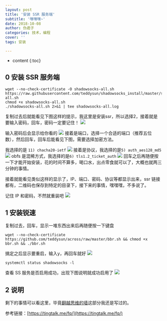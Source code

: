 ```yaml
---
layout: post
title: '安装 SSR 服务端'
subtitle: '嘿嘿嘿~'
date: 2018-10-08
author: 伪君子
categories: 技术，编程
cover: ''
tags: 安装

---
```


* content
{:toc}
## 0 安装 SSR 服务端

```markup
wget --no-check-certificate -O shadowsocks-all.sh https://raw.githubusercontent.com/teddysun/shadowsocks_install/master/shadowsocks-all.sh
chmod +x shadowsocks-all.sh
./shadowsocks-all.sh 2>&1 | tee shadowsocks-all.log
```

复制过去后就能看见下图这样的提示，我这里是安装ssr，所以选择2，接着就是要输入密码，回车，密码一定要记住！
![](https://upload-images.jianshu.io/upload_images/2989110-f24f631d1e3c922b.png?imageMogr2/auto-orient/strip%7CimageView2/2/w/1240)

输入密码后会显示给你看的
![](https://upload-images.jianshu.io/upload_images/2989110-114551a5d839437a.png?imageMogr2/auto-orient/strip%7CimageView2/2/w/1240)
接着是端口，选择一个合适的端口（推荐五位数），然后回车，回车后能看见下图，需要选择加密方法。

我选择的是 ```11) chacha20-ietf```
![](https://upload-images.jianshu.io/upload_images/2989110-7694a113f0e5ab3c.png?imageMogr2/auto-orient/strip%7CimageView2/2/w/1240)
接着是协议，我选择的是```5) auth_aes128_md5```
![](https://upload-images.jianshu.io/upload_images/2989110-bcc7ff7a7eef824e.png?imageMogr2/auto-orient/strip%7CimageView2/2/w/1240)
obfs 是混稀方式，我选择的是```6) tls1.2_ticket_auth```
![](https://upload-images.jianshu.io/upload_images/2989110-b49365ed64365d50.png?imageMogr2/auto-orient/strip%7CimageView2/2/w/1240)
回车之后再随便按一下才能开始安装，花的时间不算多，喝口水，出点零食就可以了，大概也就两三分钟的事情。

接着就能看见类似这样的显示了，IP、端口、密码、协议等都显示出来，ssr 链接都有，二维码也保存到特定的目录下，接下来的事情，嘿嘿嘿，不多说了。

记住 IP 和密码，不然就重装吧
![](https://upload-images.jianshu.io/upload_images/2989110-43c89f1148eb9d66.png?imageMogr2/auto-orient/strip%7CimageView2/2/w/1240)

## 1 安装锐速

复制过去，回车，显示一堆东西出来后再随便按一下键盘

```markup
wget --no-check-certificate https://github.com/teddysun/across/raw/master/bbr.sh && chmod +x bbr.sh && ./bbr.sh
```

搞定之后显示要重启，输入y，再回车就好
![](https://upload-images.jianshu.io/upload_images/2989110-e0e2bf4488716843.png?imageMogr2/auto-orient/strip%7CimageView2/2/w/1240)

```markup
systemctl status shadowsocks -l 
```
查看 SS 服务是否启用成功，出现下图说明就成功启用了
![](https://upload-images.jianshu.io/upload_images/2989110-8791010ca4c55218.png?imageMogr2/auto-orient/strip%7CimageView2/2/w/1240)

## 2 说明

剩下的事情可以看这里，毕竟[翻越思维的墙](https://weijunzii.github.io/2018/07/31/To-Climb-Over-The-Wall.html#3ss-或-ssr-翻越)这部分我还是写过的。

参考链接：[https://tingtalk.me/fq/](https://tingtalk.me/fq/)